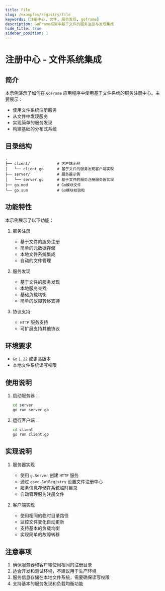 ```yaml
---
title: File
slug: /examples/registry/file
keywords: [注册中心, 文件, 服务发现, goframe]
description: GoFrame框架中基于文件的服务注册与发现集成
hide_title: true
sidebar_position: 1
---
```


# 注册中心 - 文件系统集成

## 简介

本示例演示了如何在 `GoFrame` 应用程序中使用基于文件系统的服务注册中心。主要展示：
- 使用文件系统注册服务
- 从文件中发现服务
- 实现简单的服务发现
- 构建基础的分布式系统

## 目录结构

```text
.
├── client/            # 客户端示例
│   └── client.go      # 基于文件的服务发现客户端实现
├── server/            # 服务器示例
│   └── server.go      # 基于文件的服务注册服务器实现
├── go.mod             # Go模块文件
└── go.sum             # Go模块校验和
```

## 功能特性

本示例展示了以下功能：

1. 服务注册
   - 基于文件的服务注册
   - 简单的元数据存储
   - 本地文件系统集成
   - 自动的文件管理

2. 服务发现
   - 基于文件的服务发现
   - 本地服务查找
   - 基础负载均衡
   - 简单的故障转移支持

3. 协议支持
   - `HTTP` 服务支持
   - 可扩展支持其他协议

## 环境要求

- `Go` `1.22` 或更高版本
- 本地文件系统读写权限

## 使用说明

1. 启动服务器：
   ```bash
   cd server
   go run server.go
   ```

2. 运行客户端：
   ```bash
   cd client
   go run client.go
   ```

## 实现说明

1. 服务器实现
   - 使用 `g.Server` 创建 `HTTP` 服务
   - 通过 `gsvc.SetRegistry` 设置文件注册中心
   - 服务信息存储在系统临时目录
   - 自动管理服务注册文件

2. 客户端实现
   - 使用相同的临时目录路径
   - 监控文件变化自动更新
   - 支持基本的负载均衡
   - 实现简单的故障转移


## 注意事项

1. 确保服务器和客户端使用相同的注册目录
2. 适合开发和测试环境，不建议用于生产环境
3. 服务信息存储在本地文件系统，需要确保读写权限
4. 支持基本的服务发现和负载均衡功能
